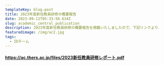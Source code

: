 ```yaml
---
templateKey: blog-post
title: 2023年度新任教員研修の概要報告
date: 2023-09-11T05:33:58.634Z
slug: academic_central_publication
description: 2023年度新任教員研修の概要報告を掲載いたしましたので、下記リンクよりご覧ください。
featuredimage: /img/ac2.jpg
tags:
  - IDチーム
---
```

#### <https://ac.thers.ac.jp/files/2023新任教員研修レポート.pdf>